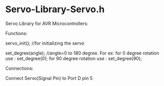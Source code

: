 # Servo-Library-Servo.h
Servo Library for AVR Microcontrollers:

Functions:

servo_init(); //for initializing the servo

set_degree(angle); //angle=0 to 180 degree. For ex: for 0 degree rotation use : set_degree(0);
						   for 90 degree rotation use : set_degree(90);

Connections:

Connect Servo(Signal Pin) to Port D pin 5
